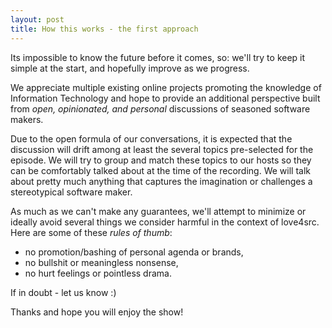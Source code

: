 ```yaml
---
layout: post
title: How this works - the first approach
---
```


Its impossible to know the future before it comes, so: we'll try to keep it simple at the start, and hopefully improve as we progress.

We appreciate multiple existing online projects promoting the knowledge of Information Technology and hope to provide an additional perspective built from *open, opinionated, and personal* discussions of seasoned software makers. 

Due to the open formula of our conversations, it is expected that the discussion will drift among at least the several topics pre-selected for the episode. We will try to group and match these topics to our hosts so they can be comfortably talked about at the time of the recording. We will talk about pretty much anything that captures the imagination or challenges a stereotypical software maker.

As much as we can't make any guarantees, we'll attempt to minimize or ideally avoid several things we consider harmful in the context of love4src. Here are some of these *rules of thumb*:
* no promotion/bashing of personal agenda or brands,
* no bullshit or meaningless nonsense,
* no hurt feelings or pointless drama.

If in doubt - let us know :)

Thanks and hope you will enjoy the show!

